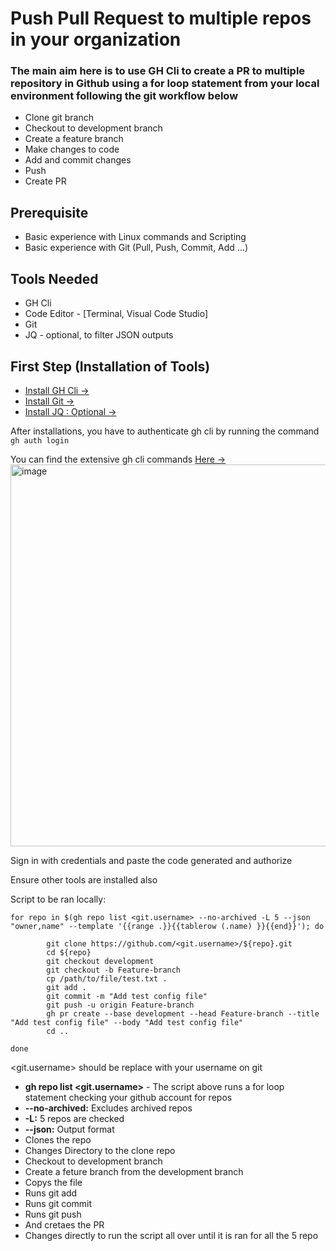 # Push Pull Request to multiple repos in your organization

### The main aim here is to use GH Cli to create a PR to multiple repository in Github using a for loop statement from your local environment following the git workflow below

- Clone git branch
- Checkout to development branch
- Create a feature branch
- Make changes to code
- Add and commit changes
- Push 
- Create PR

## **Prerequisite**

* Basic experience with Linux commands and Scripting
* Basic experience with Git (Pull, Push, Commit, Add ...)

## **Tools Needed**

* GH Cli
* Code Editor - [Terminal, Visual Code Studio]
* Git
* JQ - optional, to filter JSON outputs

## **First Step (Installation of Tools)**

* [Install GH Cli -> ](https://cli.github.com/manual/installation)
* [Install Git -> ](https://git-scm.com/downloads)
* [Install JQ : Optional -> ](https://stedolan.github.io/jq/download/)


After installations, you have to authenticate gh cli by running the command 
`gh auth login` 

You can find the extensive gh cli commands [Here -> ](https://cli.github.com/manual/)
<img width="611" alt="image" src="https://user-images.githubusercontent.com/24320233/232786524-a38dbd33-8295-498b-97b7-0a8042e14e61.png">

Sign in with credentials and paste the code generated and authorize

Ensure other tools are installed also

Script to be ran locally:
```
for repo in $(gh repo list <git.username> --no-archived -L 5 --json "owner,name" --template '{{range .}}{{tablerow (.name) }}{{end}}'); do
 
        git clone https://github.com/<git.username>/${repo}.git
        cd ${repo}
        git checkout development
        git checkout -b Feature-branch
        cp /path/to/file/test.txt .
        git add .
        git commit -m "Add test config file"
        git push -u origin Feature-branch
        gh pr create --base development --head Feature-branch --title "Add test config file" --body "Add test config file" 
        cd ..
 
done
```
<git.username> should be replace with your username on git

* **gh repo list <git.username>** - The script above runs a for loop statement checking your github account for repos 
* **--no-archived:** Excludes archived repos
* **-L:** 5 repos are checked
* **--json:** Output format
* Clones the repo
* Changes Directory to the clone repo
* Checkout to development branch
* Create a feture branch from the development branch
* Copys the file 
* Runs git add 
* Runs git commit
* Runs git push
* And cretaes the PR
* Changes directly to run the script all over until it is ran for all the 5 repo
